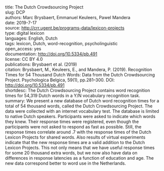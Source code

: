 title: The Dutch Crowdsourcing Project  
slug: DCP  
authors: Marc Brysbaert, Emmanuel Keuleers, Pawel Mandera  
date: 2019-7-17  
source: http://crr.ugent.be/programs-data/lexicon-projects  
type: digital lexicon  
languages: English, Dutch  
tags: lexicon, Dutch, word-recognition, psycholinguistic  
open_access: yes  
documentation: http://doi.org/10.5334/pb.491  
license: CC BY 4.0  
publications: Brysbaert et al. (2019)  
citation: Brysbaert, M., Keuleers, E., and Mandera, P. (2019). Recognition Times for 54 Thousand Dutch Words: Data from the Dutch Crowdsourcing Project. Psychologica Belgica, 59(1), pp.281–300. DOI: http://doi.org/10.5334/pb.491  
shortdesc: The Dutch Crowdsourcing Project contains word recognition times for 54,319 Dutch words in a Y/N vocabulary recognition task.  
summary: We present a new database of Dutch word recognition times for a total of 54 thousand words, called the Dutch Crowdsourcing Project. The data were collected with an internet vocabulary test. The database is limited to native Dutch speakers. Participants were asked to indicate which words they knew. Their response times were registered, even though the participants were not asked to respond as fast as possible. Still, the response times correlate around .7 with the response times of the Dutch Lexicon Projects for shared words. Also results of virtual experiments indicate that the new response times are a valid addition to the Dutch Lexicon Projects. This not only means that we have useful response times for some 20 thousand extra words, but we now also have data on differences in response latencies as a function of education and age. The new data correspond better to word use in the Netherlands.  
